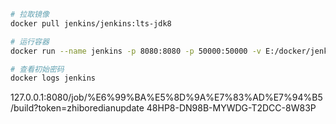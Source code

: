 

```sh
# 拉取镜像
docker pull jenkins/jenkins:lts-jdk8

# 运行容器
docker run --name jenkins -p 8080:8080 -p 50000:50000 -v E:/docker/jenkins/jenkins_home:/var/jenkins_home -d jenkins/jenkins:latest

# 查看初始密码
docker logs jenkins
```


127.0.0.1:8080/job/%E6%99%BA%E5%8D%9A%E7%83%AD%E7%94%B5/build?token=zhiboredianupdate
48HP8-DN98B-MYWDG-T2DCC-8W83P